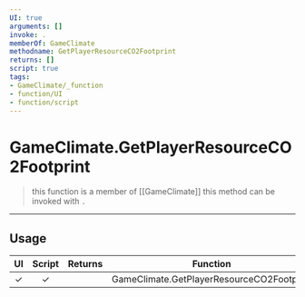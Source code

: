 ```yaml
---
UI: true
arguments: []
invoke: .
memberOf: GameClimate
methodname: GetPlayerResourceCO2Footprint
returns: []
script: true
tags:
- GameClimate/_function
- function/UI
- function/script
---
```

# GameClimate.GetPlayerResourceCO2Footprint
> this function is a member of [[GameClimate]]
> this method can be invoked with `.`
-----
## Usage
|  UI | Script | Returns | Function | Arguments |
|:---:|:------:|-------:|:--------:|:---------|
|✓|✓||GameClimate.GetPlayerResourceCO2Footprint||

